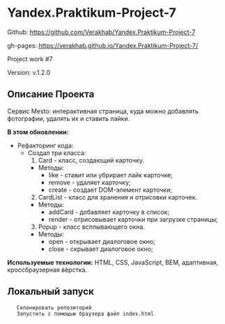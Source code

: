 # Yandex.Praktikum-Project-7

Github: https://github.com/Verakhab/Yandex.Praktikum-Project-7

gh-pages: https://verakhab.github.io/Yandex.Praktikum-Project-7/

Project work #7

Version: v.1.2.0

## Описание Проекта

Сервис Mesto: интерактивная страница, куда можно добавлять фотографии, удалять их и ставить лайки.

__В этом обновлении:__

  - Рефакторинг кода:
    - Создал три класса:
      1. Card - класс, создающий карточку.
        - Методы:
          - like - ставит или убрирает лайк карточке;
          - remove - удаляет карточку;
          - create - создает DOM-элемент карточки;
      2. CardList - класс для хранения и отрисовки карточек.
        - Методы:
          - addCard - добавляет карточку в список;
          - render - отрисовывает карточки при загрузке страницы;
      3. Popup - класс всплывающего окна.
        - Методы:
          - open - открывает диалоговое окно;
          - close - скрывает диалоговое окно;

__Используемые технологии:__ HTML, CSS, JavaScript, BEM, адаптивная, кроссбраузерная вёрстка.

## Локальный запуск
  ```
     Склонировать репозиторий
     Запустить с помощью браузера файл index.html
  ```
